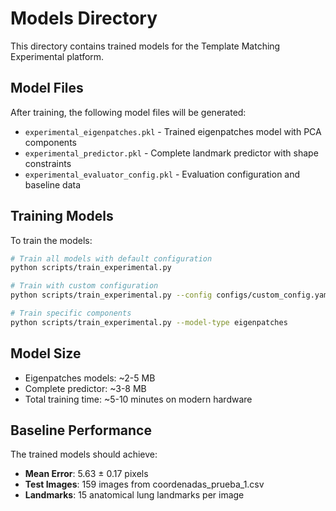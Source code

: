 # Models Directory

This directory contains trained models for the Template Matching Experimental platform.

## Model Files

After training, the following model files will be generated:

- `experimental_eigenpatches.pkl` - Trained eigenpatches model with PCA components
- `experimental_predictor.pkl` - Complete landmark predictor with shape constraints
- `experimental_evaluator_config.pkl` - Evaluation configuration and baseline data

## Training Models

To train the models:

```bash
# Train all models with default configuration
python scripts/train_experimental.py

# Train with custom configuration
python scripts/train_experimental.py --config configs/custom_config.yaml

# Train specific components
python scripts/train_experimental.py --model-type eigenpatches
```

## Model Size

- Eigenpatches models: ~2-5 MB
- Complete predictor: ~3-8 MB
- Total training time: ~5-10 minutes on modern hardware

## Baseline Performance

The trained models should achieve:
- **Mean Error**: 5.63 ± 0.17 pixels
- **Test Images**: 159 images from coordenadas_prueba_1.csv
- **Landmarks**: 15 anatomical lung landmarks per image